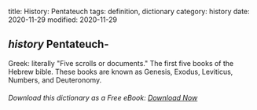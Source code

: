 title: History: Pentateuch
tags: definition, dictionary
category: history
date: 2020-11-29
modified: 2020-11-29

## _history_  Pentateuch-
Greek: literally "Five scrolls or documents."
The first five books of the Hebrew bible.  These books are known as
Genesis, Exodus, Leviticus, Numbers, and Deuteronomy.


###### Download *this* dictionary as a Free eBook: [Download Now]({static}static/SerfHistoryDictionary.pdf)

